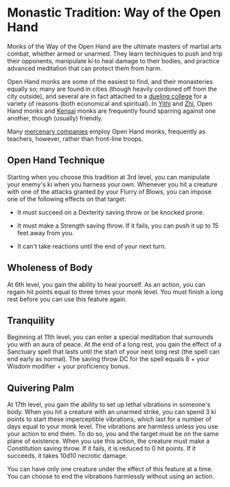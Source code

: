 # Monastic Tradition: Way of the Open Hand
Monks of the Way of the Open Hand are the ultimate masters of martial arts combat, whether armed or unarmed. They learn techniques to push and trip their opponents, manipulate ki to heal damage to their bodies, and practice advanced meditation that can protect them from harm.

Open Hand monks are some of the easiest to find, and their monasteries equally so; many are found in cities (though heavily cordoned off from the city outside), and several are in fact attached to a [dueling college](../../Organizations/DuelingColleges.md) for a variety of reasons (both economical and spiritual). In [Yithi](../../Nations/Yithi.md) and [Zhi](../../Nations/Zhi.md), Open Hand monks and [Kensai](Kensai.md) monks are frequently found sparring against one another, though (usually) friendly.

Many [mercenary companies](../../Organizations/MercCompanies/MercCompanies.md) employ Open Hand monks, frequently as teachers, however, rather than front-line troops.

## Open Hand Technique
Starting when you choose this tradition at 3rd level, you can manipulate your enemy's ki when you harness your own. Whenever you hit a creature with one of the attacks granted by your Flurry of Blows, you can impose one of the following effects on that target:

* It must succeed on a Dexterity saving throw or be knocked prone.

* It must make a Strength saving throw. If it fails, you can push it up to 15 feet away from you.

* It can't take reactions until the end of your next turn.

## Wholeness of Body
At 6th level, you gain the ability to heal yourself. As an action, you can regain hit points equal to three times your monk level. You must finish a long rest before you can use this feature again.

## Tranquility
Beginning at 11th level, you can enter a special meditation that surrounds you with an aura of peace. At the end of a long rest, you gain the effect of a Sanctuary spell that lasts until the start of your next long rest (the spell can end early as normal). The saving throw DC for the spell equals 8 + your Wisdom modifier + your proficiency bonus.

## Quivering Palm
At 17th level, you gain the ability to set up lethal vibrations in someone's body. When you hit a creature with an unarmed strike, you can spend 3 ki points to start these imperceptible vibrations, which last for a number of days equal to your monk level. The vibrations are harmless unless you use your action to end them. To do so, you and the target must be on the same plane of existence. When you use this action, the creature must make a Constitution saving throw. If it fails, it is reduced to 0 hit points. If it succeeds, it takes 10d10 necrotic damage.

You can have only one creature under the effect of this feature at a time. You can choose to end the vibrations harmlessly without using an action.
